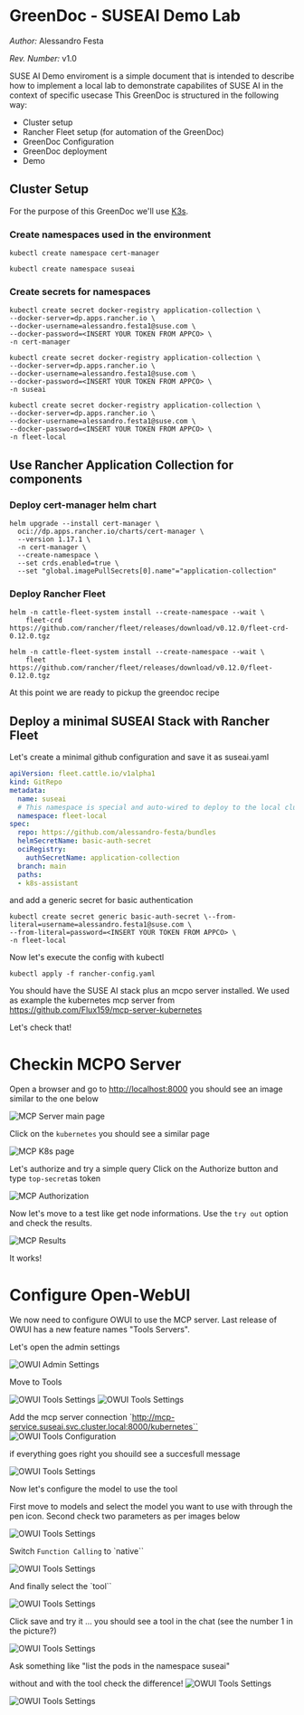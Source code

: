 # GreenDoc - SUSEAI Demo Lab

*Author:* Alessandro Festa

*Rev. Number:* v1.0

SUSE AI Demo enviroment is a simple document that is intended to describe how to implement a local lab to demonstrate capabilites of SUSE AI in the context of specific usecase
This GreenDoc is structured in the following way:

* Cluster setup
* Rancher Fleet setup (for automation of the GreenDoc)
* GreenDoc Configuration
* GreenDoc deployment
* Demo


## Cluster Setup

For the purpose of this GreenDoc we'll use [K3s](https://k3s.io).

### Create namespaces used in the environment

```SHELL
kubectl create namespace cert-manager
```
```SHELL
kubectl create namespace suseai
```

### Create secrets for namespaces

```SHELL
kubectl create secret docker-registry application-collection \
--docker-server=dp.apps.rancher.io \
--docker-username=alessandro.festa1@suse.com \
--docker-password=<INSERT YOUR TOKEN FROM APPCO> \
-n cert-manager
```

```SHELL
kubectl create secret docker-registry application-collection \
--docker-server=dp.apps.rancher.io \
--docker-username=alessandro.festa1@suse.com \
--docker-password=<INSERT YOUR TOKEN FROM APPCO> \
-n suseai
```
```SHELL
kubectl create secret docker-registry application-collection \
--docker-server=dp.apps.rancher.io \
--docker-username=alessandro.festa1@suse.com \
--docker-password=<INSERT YOUR TOKEN FROM APPCO> \
-n fleet-local
```

## Use Rancher Application Collection for components

### Deploy cert-manager helm chart

```SHELL
helm upgrade --install cert-manager \
  oci://dp.apps.rancher.io/charts/cert-manager \
  --version 1.17.1 \
  -n cert-manager \
  --create-namespace \
  --set crds.enabled=true \
  --set "global.imagePullSecrets[0].name"="application-collection"
```

### Deploy Rancher Fleet

```SHELL
helm -n cattle-fleet-system install --create-namespace --wait \
    fleet-crd https://github.com/rancher/fleet/releases/download/v0.12.0/fleet-crd-0.12.0.tgz
```
```SHELL
helm -n cattle-fleet-system install --create-namespace --wait \
    fleet https://github.com/rancher/fleet/releases/download/v0.12.0/fleet-0.12.0.tgz
```
At this point we are ready to pickup the greendoc recipe

## Deploy a minimal SUSEAI Stack with Rancher Fleet

Let's create a minimal github configuration and save it as suseai.yaml

```YAML
apiVersion: fleet.cattle.io/v1alpha1
kind: GitRepo
metadata:
  name: suseai
  # This namespace is special and auto-wired to deploy to the local cluster
  namespace: fleet-local
spec:
  repo: https://github.com/alessandro-festa/bundles
  helmSecretName: basic-auth-secret
  ociRegistry:
    authSecretName: application-collection
  branch: main
  paths:
  - k8s-assistant
```
and add a generic secret for basic authentication

```SHELL
kubectl create secret generic basic-auth-secret \--from-literal=username=alessandro.festa1@suse.com \
--from-literal=password=<INSERT YOUR TOKEN FROM APPCO> \
-n fleet-local
```
Now let's execute the config with kubectl

```SHELL
kubectl apply -f rancher-config.yaml
```
You should have the SUSE AI stack plus an mcpo server installed.
We used as example the kubernetes mcp server from https://github.com/Flux159/mcp-server-kubernetes


Let's check that!

# Checkin MCPO Server

Open a browser and go to [http://localhost:8000](http://localhost:8000) you should see an image similar to the one below

![MCP Server main page](images/mcp01.png)

Click on the `kubernetes` you should see a similar page

![MCP K8s page](images/mcp02.png)

Let's authorize and try a simple query
Click on the Authorize button and type `top-secret`as token

![MCP Authorization](images/mcp03.png)

Now let's move to a test like get node informations. Use the `try out` option and check the results.

![MCP Results](images/mcp04.png)

It works!

# Configure Open-WebUI
We now need to configure OWUI to use the MCP server.
Last release of OWUI has a new feature names "Tools Servers".

Let's open the admin settings

![OWUI Admin Settings](images/owui01.png)

Move to Tools

![OWUI Tools Settings](images/owui2.png)
![OWUI Tools Settings](images/owui3.png)

Add the mcp server connection
`http://mcp-service.suseai.svc.cluster.local:8000/kubernetes``
![OWUI Tools Configuration](images/owui4.png)

if everything goes right you shouild see a succesfull message

![OWUI Tools Settings](images/owui5.png)

Now let's configure the model to use the tool

First move to models and select the model you want to use with through the pen icon. Second check two parameters as per images below

![OWUI Tools Settings](images/owui7.png)

Switch `Function Calling` to `native``

![OWUI Tools Settings](images/owui8.png)

And finally select the `tool``

![OWUI Tools Settings](images/owui9.png)

Click save and try it ... you should see a tool in the chat (see the number 1 in the picture?)

![OWUI Tools Settings](images/owui10.png)

Ask something  like "list the pods in the namespace suseai"

without and with the tool check the difference!
![OWUI Tools Settings](images/owui11.png)

![OWUI Tools Settings](images/owui12.png)


